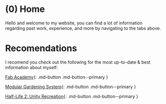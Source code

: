 # (0) Home

Hello and welcome to my website, you can find a lot of information regarding past work, experience, and more by navigating to the tabs above.

# Recomendations

I recomend you check out the following for the most up-to-date & best information about myself:

[Fab Academy](#){: .md-button .md-button--primary }

[Modular Gardening System](#){: .md-button .md-button--primary }

[Half-Life 2: Unity Recreation](#){: .md-button .md-button--primary }